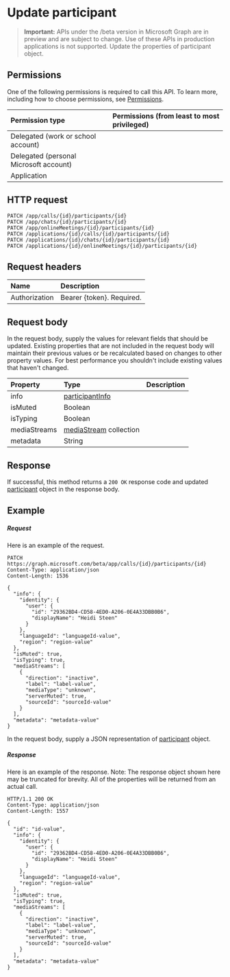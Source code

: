 # Update participant

> **Important:** APIs under the /beta version in Microsoft Graph are in preview and are subject to change. Use of these APIs in production applications is not supported.
Update the properties of participant object.

## Permissions
One of the following permissions is required to call this API. To learn more, including how to choose permissions, see [Permissions](../../../concepts/permissions_reference.md).

| Permission type                        | Permissions (from least to most privileged) |
|:---------------------------------------|:--------------------------------------------|
| Delegated (work or school account)     |                                             |
| Delegated (personal Microsoft account) |                                             |
| Application                            |                                             |

## HTTP request
<!-- { "blockType": "ignored" } -->
```http
PATCH /app/calls/{id}/participants/{id}
PATCH /app/chats/{id}/participants/{id}
PATCH /app/onlineMeetings/{id}/participants/{id}
PATCH /applications/{id}/calls/{id}/participants/{id}
PATCH /applications/{id}/chats/{id}/participants/{id}
PATCH /applications/{id}/onlineMeetings/{id}/participants/{id}
```


## Request headers
| Name          | Description               |
|:--------------|:--------------------------|
| Authorization | Bearer {token}. Required. |

## Request body
In the request body, supply the values for relevant fields that should be updated. Existing properties that are not included in the request body will maintain their previous values or be recalculated based on changes to other property values. For best performance you shouldn't include existing values that haven't changed.

| Property       | Type    |Description|
|:---------------|:--------|:----------|
| info | [participantInfo](../resources/participantInfo.md) |  |
| isMuted | Boolean |  |
| isTyping | Boolean |  |
| mediaStreams | [mediaStream](../resources/mediaStream.md) collection |  |
| metadata | String |  |

## Response
If successful, this method returns a `200 OK` response code and updated [participant](../resources/participant.md) object in the response body.

## Example
##### Request
Here is an example of the request.
<!-- {
  "blockType": "request",
  "name": "update_participant"
}-->
```http
PATCH https://graph.microsoft.com/beta/app/calls/{id}/participants/{id}
Content-Type: application/json
Content-Length: 1536

{
  "info": {
    "identity": {
      "user": {
        "id": "29362BD4-CD58-4ED0-A206-0E4A33DBB0B6",
        "displayName": "Heidi Steen"
      }
    },
    "languageId": "languageId-value",
    "region": "region-value"
  },
  "isMuted": true,
  "isTyping": true,
  "mediaStreams": [
    {
      "direction": "inactive",
      "label": "label-value",
      "mediaType": "unknown",
      "serverMuted": true,
      "sourceId": "sourceId-value"
    }
  ],
  "metadata": "metadata-value"
}
```

In the request body, supply a JSON representation of [participant](../resources/participant.md) object.

##### Response
Here is an example of the response. Note: The response object shown here may be truncated for brevity. All of the properties will be returned from an actual call.
<!-- {
  "blockType": "response",
  "truncated": true,
  "@odata.type": "microsoft.graph.participant"
} -->
```http
HTTP/1.1 200 OK
Content-Type: application/json
Content-Length: 1557

{
  "id": "id-value",
  "info": {
    "identity": {
      "user": {
        "id": "29362BD4-CD58-4ED0-A206-0E4A33DBB0B6",
        "displayName": "Heidi Steen"
      }
    },
    "languageId": "languageId-value",
    "region": "region-value"
  },
  "isMuted": true,
  "isTyping": true,
  "mediaStreams": [
    {
      "direction": "inactive",
      "label": "label-value",
      "mediaType": "unknown",
      "serverMuted": true,
      "sourceId": "sourceId-value"
    }
  ],
  "metadata": "metadata-value"
}
```

<!-- uuid: 8fcb5dbc-d5aa-4681-8e31-b001d5168d79
2015-10-25 14:57:30 UTC -->
<!-- {
  "type": "#page.annotation",
  "description": "Update participant",
  "keywords": "",
  "section": "documentation",
  "tocPath": ""
}-->
